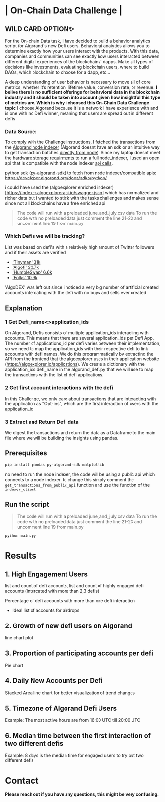 #  | On-Chain Data Challenge | 

## WILD CARD OPTION✨

For the On-chain Data task, I have decided to build a behavior analytics script for Algorand's new Defi users.
Behavioral analytics allows you to determine exactly how your users interact with the products.
With this data, companies and communities can see exactly how users interacted between different digital experiences of the blockchains' dapps. Make all types of decisions like investments, evaluating blockchain users, where to build DAOs, which blockchain to choose for a dapp, etc...

A deep understanding of user behavior is necessary to move all of core metrics, whether it’s retention, lifetime value, conversion rate, or revenue. **I belive there is no sufficient offerings for behavioral data in the blockchain industry and it should be taken into account given how insightful this type of metrics are. Which is why i choosed this On-Chain Data Challenge topic**
I choose Algorand because it is a network i have experience with and is one with no Defi winner, meaning that users are spread out in different defis

### Data Source:

To comply with the Challenge instructions, I fetched the transactions from the [Algorand node indexer](https://developer.algorand.org/docs/run-a-node/setup/indexer/) (Algorand doesnt have an sdk or an intuitive way to get transaction batches [directly from node](https://developer.algorand.org/docs/rest-apis/algod/v2/)). Since my laptop doesnt meet the [hardware storage requirments](https://developer.algoscan.app/) to run a full node_indexer, I used an open api that is compatible with the node indexer [api calls](https://developer.algorand.org/docs/rest-apis/indexer/).

python sdk ([py-algorand-sdk](https://py-algorand-sdk.readthedocs.io/en/latest/)) to fetch from node indexer/compatible apis: https://developer.algorand.org/docs/sdks/python/

i could have used the (algoexplorer enriched indexer)[https://indexer.algoexplorerapi.io/swagger.json] which has normalized and richer data but i wanted to stick with the tasks challenges and makes sense since not all blockchains have a free enriched api

> The code will run with a preloaded june_and_july.csv data
> To run the code with no preloaded data just comment the line 21-23 and uncomment line 19 from main.py

### Which Defis we will be tracking?

List was based on defi's with a relatively high amount of Twitter followers and if their assets are verified:

- ['Tinyman' 31k](https://tinyman.org/)
- ['Algofi' 23.7k](https://algofi.org/)
- ['HumbleSwap' 6.6k](https://app.humble.sh/pool)
- ['Folks' 10.9k](https://folks.finance/)

'AlgoDEX' was left out since i noticed a very big number of artificial created accounts intercating with the defi with no buys and sells ever created

## Explanation

### 1 Get Defi_name<>application_ids

On Algorand, Defis consists of multiple application_ids interacting with accounts. This means that there are several application_ids per Defi App. The number of applications_id per defi varies between their implementation, so we need to map the application_ids with their respective defi to link accounts with defi names. We do this programmatically by extracting the API from the frontend that the algoexplorer uses in their application website (https://algoexplorer.io/applications).
We create a dictionary with the application_ids:defi_name in the algorand_defi.py that we will use to map the transactions with the list of defi applications.

### 2 Get first account interactions with the defi

In this Challenge, we only care about transactions that are interacting with the application as "Opt-ins", which are the first interaction of users with the application_id

### 3 Extract and Return Defi data

We digest the transactions and return the data as a Dataframe to the main file where we will be building the insights using pandas.

## Prerequisites

```bash
pip install pandas py-algorand-sdk matplotlib
```

no need to run the node indexer, the code will be using a public api which connects to a node indexer.
to change this simply comment the `get_transactions_from_public_api` function and use the function of the `indexer_client`

## Run the script

> The code will run with a preloaded june_and_july.csv data
> To run the code with no preloaded data just comment the line 21-23 and uncomment line 19 from main.py

```bash
python main.py
```

# Results

## 1. High Engagement Users

list and count of defi accounts,
list and count of highly engaged defi accounts (intercated with more than 2,3 defis)

Percentage of defi accounts with more than one defi interaction

- Ideal list of accounts for airdrops

## 2. Growth of new defi users on Algorand

line chart plot

## 3. Proportion of participating accounts per defi

Pie chart

## 4. Daily New Accounts per Defi

Stacked Area line chart for better visualization of trend changes

## 5. Timezone of Algorand Defi Users

Example: The most active hours are from 16:00 UTC till 20:00 UTC

## 6. Median time between the first interaction of two different defis

Example: 8 days is the median time for engaged users to try out two different defis

# Contact

**Please reach out if you have any questions, this might be very confusing.**
